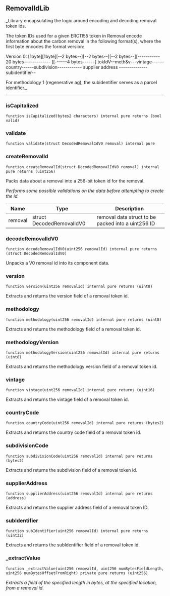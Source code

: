## RemovalIdLib




_Library encapsulating the logic around encoding and decoding removal token ids.

The token IDs used for a given ERC1155 token in Removal encode information about the carbon removal in the following
format(s), where the first byte encodes the format version:

Version 0:
[1byte][1byte][--2 bytes--][--2 bytes--][--2 bytes--][----------- 20 bytes------------- ][------4 bytes------]
tokIdV--meth&amp;v---vintage------country------subdivision------------ supplier address --------------subidentifier--

For methodology 1 (regenerative ag), the subidentifier serves as a parcel identifier._



---

### isCapitalized

```solidity
function isCapitalized(bytes2 characters) internal pure returns (bool valid)
```






### validate

```solidity
function validate(struct DecodedRemovalIdV0 removal) internal pure
```






### createRemovalId

```solidity
function createRemovalId(struct DecodedRemovalIdV0 removal) internal pure returns (uint256)
```

Packs data about a removal into a 256-bit token id for the removal.

_Performs some possible validations on the data before attempting to create the id._

| Name | Type | Description |
| ---- | ---- | ----------- |
| removal | struct DecodedRemovalIdV0 | removal data struct to be packed into a uint256 ID |


### decodeRemovalIdV0

```solidity
function decodeRemovalIdV0(uint256 removalId) internal pure returns (struct DecodedRemovalIdV0)
```

Unpacks a V0 removal id into its component data.




### version

```solidity
function version(uint256 removalId) internal pure returns (uint8)
```

Extracts and returns the version field of a removal token id.




### methodology

```solidity
function methodology(uint256 removalId) internal pure returns (uint8)
```

Extracts and returns the methodology field of a removal token id.




### methodologyVersion

```solidity
function methodologyVersion(uint256 removalId) internal pure returns (uint8)
```

Extracts and returns the methodology version field of a removal token id.




### vintage

```solidity
function vintage(uint256 removalId) internal pure returns (uint16)
```

Extracts and returns the vintage field of a removal token id.




### countryCode

```solidity
function countryCode(uint256 removalId) internal pure returns (bytes2)
```

Extracts and returns the country code field of a removal token id.




### subdivisionCode

```solidity
function subdivisionCode(uint256 removalId) internal pure returns (bytes2)
```

Extracts and returns the subdivision field of a removal token id.




### supplierAddress

```solidity
function supplierAddress(uint256 removalId) internal pure returns (address)
```

Extracts and returns the supplier address field of a removal token ID.




### subIdentifier

```solidity
function subIdentifier(uint256 removalId) internal pure returns (uint32)
```

Extracts and returns the subIdentifier field of a removal token id.




### _extractValue

```solidity
function _extractValue(uint256 removalId, uint256 numBytesFieldLength, uint256 numBytesOffsetFromRight) private pure returns (uint256)
```



_Extracts a field of the specified length in bytes, at the specified location, from a removal id._





